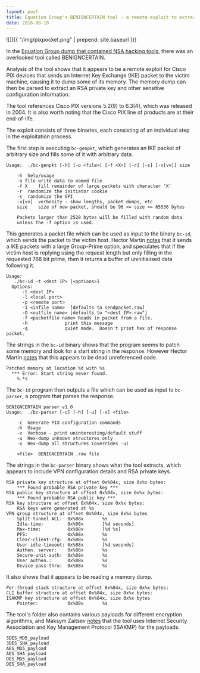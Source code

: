 ```yaml
---
layout: post
title: Equation Group's BENIGNCERTAIN tool - a remote exploit to extract Cisco VPN private keys
date: 2016-08-18
---
```


![]({{ "/img/pixpocket.png" | prepend: site.baseurl }})

In the [Equation Group dump that contained NSA hacking tools](https://musalbas.com/2016/08/16/equation-group-firewall-operations-catalogue.html), there was an overlooked tool called BENIGNCERTAIN.

Analysis of the tool shows that it appears to be a remote exploit for Cisco PIX devices that sends an Internet Key Exchange (IKE) packet to the victim machine, causing it to dump some of its memory. The memory dump can then be parsed to extract an RSA private key and other sensitive configuration information.

The tool references Cisco PIX versions 5.2(9) to 6.3(4), which was released in 2004. It is also worth noting that the Cisco PIX line of products are at their end-of-life.

The exploit consists of three binaries, each consisting of an individual step in the exploitation process.

The first step is executing `bc-genpkt`, which generates an IKE packet of arbitrary size and fills some of it with arbitrary data.

```
Usage:	./bc-genpkt [-h] [-o <file>] [-f <X>] [-r] [-s] [-v[vv]] size

	-h	help/usage
	-o file write data to named file
	-f X	fill remainder of large packets with character 'X'
	-r	randomize the initiator cookie
	-s	randomize the SPI
	-v[vv]	verbosity - show lengths, packet dumps, etc
	size	size of new packet, should be 96 <= size <= 65536 bytes

	Packets larger than 2528 bytes will be filled with random data
	unless the -f option is used.
```

This generates a packet file which can be used as input to the binary `bc-id`, which sends the packet to the victim host. Hector Martin [notes](https://twitter.com/marcan42/status/766346343405060096) that it sends a IKE packets with a large Group-Prime option, and speculates that if the victim host is replying using the request length but only filling in the requested 768 bit prime, then it returns a buffer of uninitialised data following it.

```
Usage:
   ./bc-id -t <dest IP> [<options>]
  Options:
      -t <dest IP>
      -l <local port>
      -p <remote port>
      -I <infile name>  [defaults to sendpacket.raw]
      -O <outfile name> [defaults to "<dest IP>.raw"]
      -f <packetfile name> Reads in packet from a file.
      -h              print this message
      -q              quiet mode.  Doesn't print hex of response packet.
```

The strings in the `bc-id` binary shows that the program seems to patch some memory and look for a start string in the response. However Hector Martin [notes](https://twitter.com/marcan42/status/766352850016284673) that this appears to be dead unreferenced code.

```
Patched memory at location %d with %s
  *** Error: Start string never found.
    %.*s
```

The `bc-id` program then outputs a file which can be used as input to `bc-parser`, a program that parses the response.

```
BENIGNCERTAIN parser v1.0
Usage:	./bc-parser [-c] [-h] [-u] [-v] <file>

	-c	Generate PIX configuration commands
	-h	Usage
	-v	Verbose - print uninteresting/default stuff
	-u	Hex-dump unknown structures only
	-x	Hex-dump all structures (overrides -u)

	<file>	BENIGNCERTAIN .raw file
```

The strings in the `bc-parser` binary shows what the tool extracts, which appears to include VPN configuration details and RSA private keys.

```
RSA private key structure at offset 0x%04x, size 0x%x bytes:
	*** Found probable RSA private key ***
RSA public key structure at offset 0x%04x, size 0x%x bytes:
	*** Found probable RSA public key ***
RSA key structure at offset 0x%04x, size 0x%x bytes:
	RSA keys were generated at %s
VPN group structure at offset 0x%04x, size 0x%x bytes
	Split-tunnel ACL:  0x%08x		%s
	Idle-time:         0x%08x		[%d seconds]
	Max-time:          0x%08x		[%d %s]
	PFS:               0x%08x		%s
	Clear-client-cfg:  0x%08x		%s
	User-idle-timeout: 0x%08x		[%d seconds]
	Authen. server:    0x%08x		%s
	Secure-unit-auth:  0x%08x		%s
	User authen.:      0x%08x		%s
	Device pass-thru:  0x%08x		%s
```

It also shows that it appears to be reading a memory dump.

```
Per-thread stack structure at offset 0x%04x, size 0x%x bytes:
CLI buffer structure at offset 0x%04x, size 0x%x bytes:
ISAKMP key structure at offset 0x%04x, size 0x%x bytes
	Pointer:           0x%08x		%s
```

The tool's folder also contains various payloads for different encryption algorithms, and Maksym Zaitsev [notes](https://twitter.com/cryptolok/status/766329594362429444) that the tool uses Internet Security Association and Key Management Protocol (ISAKMP) for the payloads.

```
3DES_MD5_payload
3DES_SHA_payload
AES_MD5_payload
AES_SHA_payload
DES_MD5_payload
DES_SHA_payload
```
